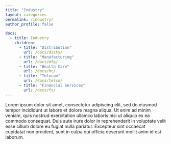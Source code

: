 ```yaml
---
title: "Industry"
layout: categories
permalink: /industry/
author_profile: false

docs:
  - title: Industry
    children:
      - title: "Distribution"
        url: /docs/disty/
      - title: "Manufacturing"
        url: /docs/mfg/
      - title: "Health Care"
        url: /docs/hc/
      - title: "Telecom"
        url: /docs/telco/
      - title: "Financial Services"
        url: /docs/fs/        
---
```

Lorem ipsum dolor sit amet, consectetur adipiscing elit, sed do eiusmod tempor incididunt ut labore et dolore magna aliqua. Ut enim ad minim veniam, quis nostrud exercitation ullamco laboris nisi ut aliquip ex ea commodo consequat. Duis aute irure dolor in reprehenderit in voluptate velit esse cillum dolore eu fugiat nulla pariatur. Excepteur sint occaecat cupidatat non proident, sunt in culpa qui officia deserunt mollit anim id est laborum.

